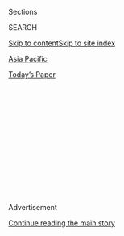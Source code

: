 <div id="app">

<div>

<div>

<div>

<div class="NYTAppHideMasthead css-1q2w90k e1suatyy0">

<div class="section css-ui9rw0 e1suatyy2">

<div class="css-eph4ug er09x8g0">

<div class="css-6n7j50">

</div>

<span class="css-1dv1kvn">Sections</span>

<div class="css-10488qs">

<span class="css-1dv1kvn">SEARCH</span>

</div>

[Skip to content](#site-content)[Skip to site index](#site-index)

</div>

<div id="masthead-section-label" class="css-1wr3we4 eaxe0e00">

[Asia
Pacific](https://www.nytimes.com/section/world/asia)

</div>

<div class="css-10698na e1huz5gh0">

</div>

</div>

<div id="masthead-bar-one" class="section hasLinks css-15hmgas e1csuq9d3">

<div class="css-uqyvli e1csuq9d0">

</div>

<div class="css-1uqjmks e1csuq9d1">

</div>

<div class="css-9e9ivx">

[](https://myaccount.nytimes.com/auth/login?response_type=cookie&client_id=vi)

</div>

<div class="css-1bvtpon e1csuq9d2">

[Today’s
Paper](https://www.nytimes.com/section/todayspaper)

</div>

</div>

</div>

</div>

<div data-aria-hidden="false">

<div id="site-content" data-role="main">

<div>

<div class="css-1aor85t" style="opacity:0.000000001;z-index:-1;visibility:hidden">

<div class="css-1hqnpie">

<div class="css-epjblv">

<span class="css-17xtcya">[Asia
Pacific](/section/world/asia)</span><span class="css-x15j1o">|</span><span class="css-fwqvlz">South
Korea and U.S. Agree to Deploy Missile Defense
System</span>

</div>

<div class="css-k008qs">

<div class="css-1iwv8en">

<span class="css-18z7m18"></span>

<div>

</div>

</div>

<span class="css-1n6z4y">https://nyti.ms/29EQctA</span>

<div class="css-1705lsu">

<div class="css-4xjgmj">

<div class="css-4skfbu" data-role="toolbar" data-aria-label="Social Media Share buttons, Save button, and Comments Panel with current comment count" data-testid="share-tools">

  - 
  - 
  - 
  - 
    
    <div class="css-6n7j50">
    
    </div>

  - 

</div>

</div>

</div>

</div>

</div>

</div>

<div class="css-13pd83m">

</div>

<div id="top-wrapper" class="css-1sy8kpn">

<div id="top-slug" class="css-l9onyx">

Advertisement

</div>

[Continue reading the main
story](#after-top)

<div class="ad top-wrapper" style="text-align:center;height:100%;display:block;min-height:250px">

<div id="top" class="place-ad" data-position="top" data-size-key="top">

</div>

</div>

<div id="after-top">

</div>

</div>

<div id="sponsor-wrapper" class="css-1hyfx7x">

<div id="sponsor-slug" class="css-19vbshk">

Supported by

</div>

[Continue reading the main
story](#after-sponsor)

<div id="sponsor" class="ad sponsor-wrapper" style="text-align:center;height:100%;display:block">

</div>

<div id="after-sponsor">

</div>

</div>

<div class="css-1vkm6nb ehdk2mb0">

# South Korea and U.S. Agree to Deploy Missile Defense System

</div>

<div class="css-79elbk" data-testid="photoviewer-wrapper">

<div class="css-z3e15g" data-testid="photoviewer-wrapper-hidden">

</div>

<div class="css-1a48zt4 ehw59r15" data-testid="photoviewer-children">

![<span class="css-16f3y1r e13ogyst0" data-aria-hidden="true">Yoo
Jeh-seung, center, the deputy minister for policy for the South Korean
Defense Ministry, with Lt. Gen. Thomas Vandal, the commander of United
States Eighth Army in South Korea, in Seoul, the capital, on
Friday.</span><span class="css-cnj6d5 e1z0qqy90" itemprop="copyrightHolder"><span class="css-1ly73wi e1tej78p0">Credit...</span><span><span>Lee
Jin-Man/Associated
Press</span></span></span>](https://static01.nyt.com/images/2016/07/09/world/08KOREA-web1/08KOREA-web1-articleLarge.jpg?quality=75&auto=webp&disable=upscale)

</div>

</div>

<div class="css-xt80pu e12qa4dv0">

<div class="css-18e8msd">

<div class="css-vp77d3 epjyd6m0">

<div class="css-1baulvz">

By [<span class="css-1baulvz last-byline" itemprop="name">Choe
Sang-Hun</span>](http://www.nytimes.com/by/choe-sang-hun)

</div>

</div>

  - July 7,
    2016

  - 
    
    <div class="css-4xjgmj">
    
    <div class="css-d8bdto" data-role="toolbar" data-aria-label="Social Media Share buttons, Save button, and Comments Panel with current comment count" data-testid="share-tools">
    
      - 
      - 
      - 
      - 
        
        <div class="css-6n7j50">
        
        </div>
    
      - 
    
    </div>
    
    </div>

</div>

</div>

<div class="section meteredContent css-1r7ky0e" name="articleBody" itemprop="articleBody">

<div class="css-1fanzo5 StoryBodyCompanionColumn">

<div class="css-53u6y8">

SEOUL, South Korea — South Korea and the United States announced on
Friday that they have decided to deploy an advanced American missile
defense system in the South, despite strong protests from China, which
sees it as a threat to its own security.

The two allies agreed to the deployment of the so-called Terminal
High-Altitude Area Defense system, or Thaad, to better protect South
Korea and the United States military in the region from North Korea’s
growing nuclear and ballistic missile capabilities, a senior Defense
Ministry official, Ryu Jae-seung, said at a news conference.

Seoul and Washington have been in talks for months about implementing
the new system. Mr. Ryu said that officials from both nations were in
the final stage of recommending a site for a Thaad base to their defense
chiefs.

In a swift and sharp reaction against the deployment, China’s Foreign
Ministry said in a statement that the decision would change the
strategic balance in the region and undermine China’s security
interests.

</div>

</div>

<div class="css-1fanzo5 StoryBodyCompanionColumn">

<div class="css-53u6y8">

“The Chinese side hereby expresses strong dissatisfaction and firm
opposition,” the statement said. China’s leader, Xi Jinping, had spent
considerable political capital trying to convince President Park
Geun-hye of South Korea to reject the push by the Obama administration
for the missile system.

The new system was also likely to face resistance from residents in
whatever part of South Korea is selected for the base. Villagers and
politicians from towns that have been mentioned as possible sites have
said they will oppose it, fearing that strong electronic signals from
the radar might be harmful to residents’ health, and that their towns
would become an early target for North Korean missiles should war break
out.

“This is an important R.O.K-U.S. decision,” Gen. Vincent K. Brooks, the
top commander of the American military in South Korea, said in a
statement, using the acronym for the South’s formal name, the Republic
of Korea. “North Korea’s continued development of ballistic missiles and
weapons of mass destruction require the alliance to take this prudent,
protective measure to bolster our layered and effective missile
defense.”

The United States military emphasized that Thaad would “be focused
solely on North Korea” and would contribute to a layered system
enhancing the alliance’s existing missile defense capabilities against
North Korean missile threats.

</div>

</div>

<div class="css-1fanzo5 StoryBodyCompanionColumn">

<div class="css-53u6y8">

South Korea agreed to consider the Thaad deployment after the North’s
launching of a long-range rocket on Feb. 7, an event widely seen as a
cover for developing a long-range ballistic nuclear missile. In March,
Washington and Seoul established a task force to discuss a possible
deployment.

South Korea’s military has said that Thaad will bolster its defense
against North Korean missiles, but its political leaders had been
reluctant to commit to it because of China’s objections.

They have expressed fear that the deployment might prompt China to move
closer to North Korea as a buffer against the United States and South
Korea, and that China might retaliate economically. China is South
Korea’s No. 1 trade partner and sends more tourists than any other
country.

China is particularly concerned about Thaad in South Korea because its
powerful radar could give the United States military the ability to
quickly detect and track missiles launched in China, analysts said. The
United States military already has a Thaad battery deployed on Guam and
operates powerful radar in the region, as well as satellites over China.

While United States policy makers have increasingly worried about North
Korea’s efforts to develop a capability to deliver a nuclear warhead on
an intercontinental ballistic missile, South Koreans have tended to be
less concerned. For decades, they have lived in the shadow of North
Korea’s ability to deliver catastrophic destruction: Seoul, the capital,
is within the range of thousands of conventional North Korean rockets
and artillery pieces.

North Korea had no immediate reaction to the announcement.

</div>

</div>

</div>

<div>

</div>

<div>

</div>

<div>

</div>

<div>

<div id="bottom-wrapper" class="css-1ede5it">

<div id="bottom-slug" class="css-l9onyx">

Advertisement

</div>

[Continue reading the main
story](#after-bottom)

<div id="bottom" class="ad bottom-wrapper" style="text-align:center;height:100%;display:block;min-height:90px">

</div>

<div id="after-bottom">

</div>

</div>

</div>

</div>

</div>

## Site Index

<div>

</div>

## Site Information Navigation

  - [© <span>2020</span> <span>The New York Times
    Company</span>](https://help.nytimes.com/hc/en-us/articles/115014792127-Copyright-notice)

<!-- end list -->

  - [NYTCo](https://www.nytco.com/)
  - [Contact
    Us](https://help.nytimes.com/hc/en-us/articles/115015385887-Contact-Us)
  - [Work with us](https://www.nytco.com/careers/)
  - [Advertise](https://nytmediakit.com/)
  - [T Brand Studio](http://www.tbrandstudio.com/)
  - [Your Ad
    Choices](https://www.nytimes.com/privacy/cookie-policy#how-do-i-manage-trackers)
  - [Privacy](https://www.nytimes.com/privacy)
  - [Terms of
    Service](https://help.nytimes.com/hc/en-us/articles/115014893428-Terms-of-service)
  - [Terms of
    Sale](https://help.nytimes.com/hc/en-us/articles/115014893968-Terms-of-sale)
  - [Site
    Map](https://spiderbites.nytimes.com)
  - [Help](https://help.nytimes.com/hc/en-us)
  - [Subscriptions](https://www.nytimes.com/subscription?campaignId=37WXW)

</div>

</div>

</div>

</div>
